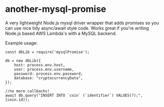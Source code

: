 # another-mysql-promise
A very lightweight Node.js mysql driver wrapper that adds promises so you can use nice tidy async/await style code. Works great if you're writing Node.js based AWS Lambda's with a MySQL backend.

Example usage:

```
const dbLib = require('mysqlPromise');

db = new dbLib({
    host: process.env.host,
    user: process.env.username,
    password: process.env.password,
    database: "cryptocurrencyData",
});

//no more callbacks!
await db.query("INSERT INTO `coin` (`identifier`) VALUES(?);", [coin.id]);
```
